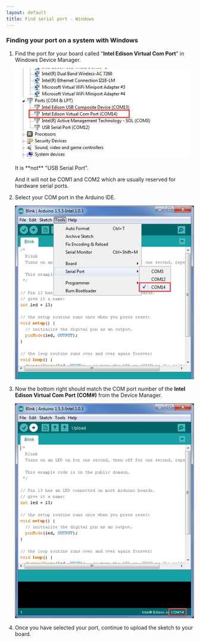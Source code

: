 ```yaml
---
layout: default
title: Find serial port - Windows
---
```


### Finding your port on a system with Windows

1. Find the port for your board called "**Intel Edison Virtual Com Port**" in Windows Device Manager. 

    ![Windows Device Manager](images/comport-win-blink.png)
    
    <div class="callout warning" markdown="1">
    It is **not** "USB Serial Port". 

    And it will not be COM1 and COM2 which are usually reserved for hardware serial ports.
    </div>

2. Select your COM port in the Arduino IDE.
  
    ![Arduino IDE COM Port Selection](images/comport-ide-blink.png)

3. Now the bottom right should match the COM port number of the **Intel Edison Virtual Com Port (COM#)** from the Device Manager.
 
    ![COM Port Verification](images/comport-verif-blink.png)

4. Once you have selected your port, continue to upload the sketch to your board.
